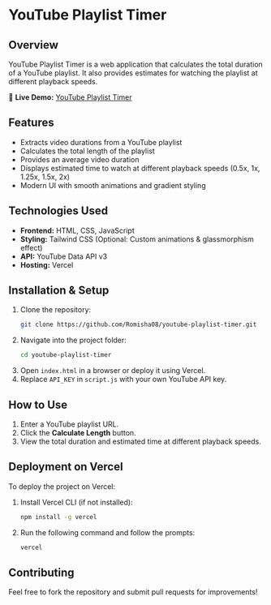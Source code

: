 # YouTube Playlist Timer

## Overview
YouTube Playlist Timer is a web application that calculates the total duration of a YouTube playlist. It also provides estimates for watching the playlist at different playback speeds.

🔗 **Live Demo:** [YouTube Playlist Timer](https://youtube-playlist-timer.vercel.app/)

## Features
- Extracts video durations from a YouTube playlist
- Calculates the total length of the playlist
- Provides an average video duration
- Displays estimated time to watch at different playback speeds (0.5x, 1x, 1.25x, 1.5x, 2x)
- Modern UI with smooth animations and gradient styling

## Technologies Used
- **Frontend:** HTML, CSS, JavaScript
- **Styling:** Tailwind CSS (Optional: Custom animations & glassmorphism effect)
- **API:** YouTube Data API v3
- **Hosting:** Vercel

## Installation & Setup
1. Clone the repository:
   ```sh
   git clone https://github.com/Romisha08/youtube-playlist-timer.git
   ```
2. Navigate into the project folder:
   ```sh
   cd youtube-playlist-timer
   ```
3. Open `index.html` in a browser or deploy it using Vercel.
4. Replace `API_KEY` in `script.js` with your own YouTube API key.

## How to Use
1. Enter a YouTube playlist URL.
2. Click the **Calculate Length** button.
3. View the total duration and estimated time at different playback speeds.

## Deployment on Vercel
To deploy the project on Vercel:
1. Install Vercel CLI (if not installed):
   ```sh
   npm install -g vercel
   ```
2. Run the following command and follow the prompts:
   ```sh
   vercel
   ```

## Contributing
Feel free to fork the repository and submit pull requests for improvements!

#

